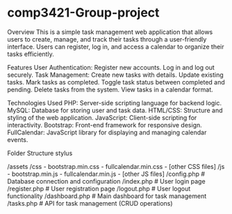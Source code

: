# comp3421-Group-project
Overview
This is a simple task management web application that allows users to create, manage, and track their tasks through a user-friendly interface. Users can register, log in, and access a calendar to organize their tasks efficiently.

Features
User Authentication:
Register new accounts.
Log in and log out securely.
Task Management:
Create new tasks with details.
Update existing tasks.
Mark tasks as completed.
Toggle task status between completed and pending.
Delete tasks from the system.
View tasks in a calendar format.

Technologies Used
PHP: Server-side scripting language for backend logic.
MySQL: Database for storing user and task data.
HTML/CSS: Structure and styling of the web application.
JavaScript: Client-side scripting for interactivity.
Bootstrap: Front-end framework for responsive design.
FullCalendar: JavaScript library for displaying and managing calendar events.

Folder Structure
stylus

/assets
  /css
    - bootstrap.min.css
    - fullcalendar.min.css
    - [other CSS files]
  /js
    - bootstrap.min.js
    - fullcalendar.min.js
    - [other JS files]
/config.php           # Database connection and configuration
/index.php            # User login page
/register.php         # User registration page
/logout.php           # User logout functionality
/dashboard.php        # Main dashboard for task management
/tasks.php            # API for task management (CRUD operations)
